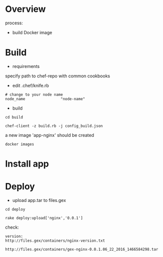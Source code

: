 # Overview

process:
* build Docker image

# Build

* requirements

specify path to chef-repo with common cookbooks


* edit .chef/knife.rb
```
# change to your node name
node_name                "node-name"
```

* build

```
cd build

chef-client -z build.rb -j config_build.json
```

a new image 'app-nginx' should be created

```
docker images
```

# Install app


# Deploy

* upload app.tar to files.gex

```
cd deploy

rake deploy:upload['nginx','0.0.1']
```

check:
```
version:
http://files.gex/containers/nginx-version.txt

http://files.gex/containers/gex-nginx-0.0.1.06_22_2016_1466584298.tar
```
